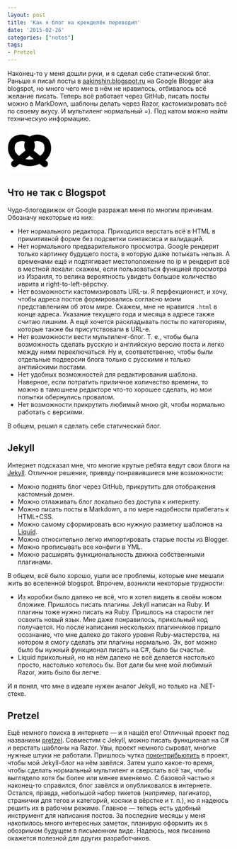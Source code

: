 ```yaml
---
layout: post
title: 'Как я блог на кренделёк переводил'
date: '2015-02-26'
categories: ["notes"]
tags:
- Pretzel
---
```


Наконец-то у меня дошли руки, и я сделал себе статический блог. Раньше я писал посты в [aakinshin.blogspot.ru](http://aakinshin.blogspot.ru/) на Google Blogger aka blogspot, но много чего мне в нём не нравилось, отбивалось всё желание писать. Теперь всё работает через GitHub, писать посты можно в MarkDown, шаблоны делать через Razor, кастомизировать всё по своему вкусу. И мультиленг нормальный =). Под катом можно найти техническую информацию.

<p class="center">
  <img src="/img/posts/notes/migration-to-pretzel/pretzel.png" height="100px" />
</p><!--more-->

## Что не так с Blogspot

Чудо-блогодвижок от Google разражал меня по многим причинам. Обозначу некоторые из них:

* Нет нормального редактора. Приходится верстать всё в HTML в примитивной форме без подсветки синтаксиса и валидаций.
* Нет нормального предварительного просмотра. Google рендерит только картинку будущего поста, в которую даже потыкать нельзя. А временами ещё и подтягивает местоположение по ip и рендерит всё в местной локали: скажем, если пользоваться функцией просмотра из Израиля, то велика вероятность увидеть большое количество иврита и right-to-left-вёрстку.
* Нет возможности кастомизировать URL-ы. Я перфекционист, и хочу, чтобы адреса постов формировались согласно моим представлениям об этом мире. Скажем, мне не нравится `.html` в конце адреса. Указание текущего года и месяца в адресе также считаю лишним. А ещё хочется раскладывать посты по категориям, которые также бы присутствовали в URL-е.
* Нет возможности вести мультиленг-блог. Т. е., чтобы была возможность сделать русскую и английскую версию поста и легко между ними переключаться. Ну и, соответственно, чтобы были отдельные подверсии блога только с русскими и только английскими постами.
* Нет удобных возможностей для редактирования шаблона. Наверное, если потратить приличное количество времени, то можно в тамошнем редакторе что-то хорошее сделать, но мои попытки обернулись провалом.
* Нет возможности прикрутить любимый мною git, чтобы нормально работать с версиями.

В общем, решил я сделать себе статический блог.

## Jekyll

Интернет подсказал мне, что многие крутые ребята ведут свои блоги на [Jekyll](http://jekyllrb.com/). Отличное решение, приведу понравившиеся мне возможности:

* Можно поднять блог через GitHub, прикрутить для отображения кастомный домен.
* Можно отлаживать блог локально без доступа к интернету.
* Можно писать посты в Markdown, а по мере надобности прибегать к HTML+CSS.
* Можно самому сформировать всю нужную разметку шаблонов на [Liquid](https://github.com/Shopify/liquid/wiki).
* Можно относительно легко импортировать старые посты из Blogger.
* Можно прописывать все конфиги в YML.
* Можно расширять функциональность движка собственными плагинами.

В общем, всё было хорошо, ушли все проблемы, которые мне мешали жить во вселенной blogspot. Впрочем, возникли некоторые трудности:

* Из коробки было далеко не всё, что я хотел видеть в своём новом бложике. Пришлось писать плагины. Jekyll написан на Ruby. И плагины тоже нужно писать на Ruby. Пришлось на старости лет освоить новый язык. Мне даже понравилось, прикольный код получается. Но после написания нескольких плагинчиков пришло осознание, что мне далеко до такого уровня Ruby-мастерства, на котором я смогу сделать эти плагины нормально. Эх, вот можно было бы нужный функционал писать на C#, было бы счастье.
* Liquid прикольный, но на нём далеко не всё делается настолько просто, настолько хотелось бы. Вот дали бы мне мой любимый Razor, жить было бы легче.

И я понял, что мне в идеале нужен аналог Jekyll, но только на .NET-стеке.

## Pretzel

Ещё немного поиска в интернете — и я нашёл его! Отличный проект под названием [pretzel](https://github.com/Code52/pretzel). Совместим с Jekyll, можно писать функционал на C# и верстать шаблоны на Razor. Увы, проект немного сыроват, многие нужные штуки не работали. Пришлось чутка [поконтрибьютить](https://github.com/Code52/pretzel/commits/master?author=AndreyAkinshin) в проект, чтобы мой Jekyll-блог на нём завёлся. Затем ушло какое-то время, чтобы сделать нормальный мультиленг и сверстать всё так, чтобы выглядело хотя бы более или менее вменяемо. С базовой частью я наконец-то справился, блог завёлся и опубликовался в интернете. Остался, правда, небольшой набор тикетов (например, пагинатор, странички для тегов и категорий, косяки в вёрстке и т. п.), но я надеюсь решить их в рабочем режиме. Главное — теперь есть удобный инструмент для написания постов. За последние месяцы у меня накопилось много интересных заметок, планирую оформить их в обозримом будущем в письменном виде. Надеюсь, моя писанина окажется полезной для других разработчиков.